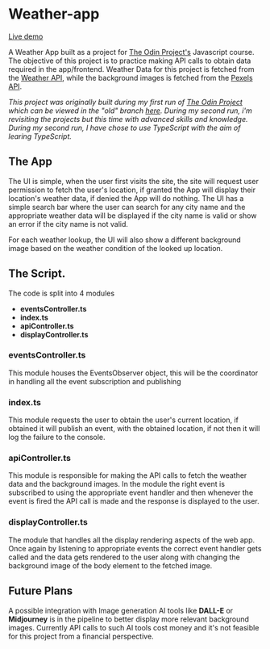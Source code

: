 # Weather-app

[Live demo](https://ashish-krishna-k.github.io/Weather-app/)

A Weather App built as a project for [The Odin Project's](https://www.theodinproject.com/) Javascript course. The objective of this project is to practice making API calls to obtain data required in the app/frontend. Weather Data for this project is fetched from the [Weather API](https://www.weatherapi.com/), while the background images is fetched from the [Pexels API](https://www.pexels.com).

_This project was originally built during my first run of [The Odin Project](https://www.theodinproject.com/) which can be viewed in the "old" branch [here](https://github.com/Ashish-Krishna-K/Weather-app/tree/old). During my second run, i'm revisiting the projects but this time with advanced skills and knowledge. During my second run, I have chose to use TypeScript with the aim of learing TypeScript._

## The App

The UI is simple, when the user first visits the site, the site will request user permission to fetch the user's location, if granted the App will display their location's weather data, if denied the App will do nothing. The UI has a simple search bar where the user can search for any city name and the appropriate weather data will be displayed if the city name is valid or show an error if the city name is not valid.

For each weather lookup, the UI will also show a different background image based on the weather condition of the looked up location.

## The Script.

The code is split into 4 modules

- **eventsController.ts**
- **index.ts**
- **apiController.ts**
- **displayController.ts**

### eventsController.ts

This module houses the EventsObserver object, this will be the coordinator in handling all the event subscription and publishing

### index.ts

This module requests the user to obtain the user's current location, if obtained it will publish an event, with the obtained location, if not then it will log the failure to the console.

### apiController.ts

This module is responsible for making the API calls to fetch the weather data and the background images. In the module the right event is subscribed to using the appropriate event handler and then whenever the event is fired the API call is made and the response is displayed to the user.

### displayController.ts

The module that handles all the display rendering aspects of the web app. Once again by listening to appropriate events the correct event handler gets called and the data gets rendered to the user along with changing the background image of the body element to the fetched image.

## Future Plans

A possible integration with Image generation AI tools like **DALL-E** or **Midjourney** is in the pipeline to better display more relevant background images. Currently API calls to such AI tools cost money and it's not feasible for this project from a financial perspective.
